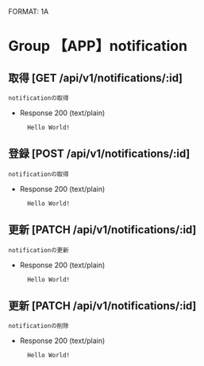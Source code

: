 FORMAT: 1A

# Group 【APP】notification

## 取得 [GET /api/v1/notifications/:id]

    notificationの取得

+ Response 200 (text/plain)

        Hello World!

## 登録 [POST /api/v1/notifications/:id]

    notificationの取得

+ Response 200 (text/plain)

        Hello World!

## 更新 [PATCH /api/v1/notifications/:id]

    notificationの更新

+ Response 200 (text/plain)

        Hello World!

## 更新 [PATCH /api/v1/notifications/:id]

    notificationの削除

+ Response 200 (text/plain)

        Hello World!
